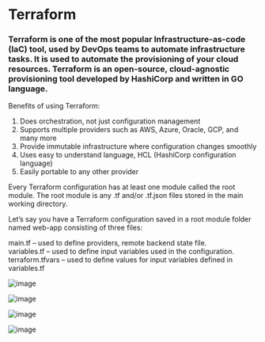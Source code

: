 <h1> Terraform </h1>


<H3>Terraform is one of the most popular Infrastructure-as-code (IaC) tool, used by DevOps teams to automate infrastructure tasks. It is used to automate the provisioning of your cloud resources. Terraform is an open-source, cloud-agnostic provisioning tool developed by HashiCorp and written in GO language.</h3>


Benefits of using Terraform: <br/>

1. Does orchestration, not just configuration management<br/>
2. Supports multiple providers such as AWS, Azure, Oracle, GCP, and many more<br/>
3. Provide immutable infrastructure where configuration changes smoothly<br/>
4. Uses easy to understand language, HCL (HashiCorp configuration language)<br/>
5. Easily portable to any other provider<br/>

Every Terraform configuration has at least one module called the root module. The root module is any .tf and/or .tf.json files stored in the main working directory.<br/>

Let’s say you have a Terraform configuration saved in a root module folder named web-app consisting of three files:<br/>

main.tf – used to define providers, remote backend state file.<br/>
variables.tf – used to define input variables used in the configuration.<br/>
terraform.tfvars – used to define values for input variables defined in variables.tf<br/>


![image](https://user-images.githubusercontent.com/43515480/229519333-6ae176a2-537e-4db7-a698-74f0979ffbb0.png)

![image](https://user-images.githubusercontent.com/43515480/229513468-8e9f8cb6-814e-42c9-89f1-b407175ea13e.png)

![image](https://user-images.githubusercontent.com/43515480/229514074-699b55c5-368d-4339-860f-2da0e727d5d9.png)

![image](https://user-images.githubusercontent.com/43515480/229516982-c305f099-0a71-461a-b543-4c73ff23be65.png)
